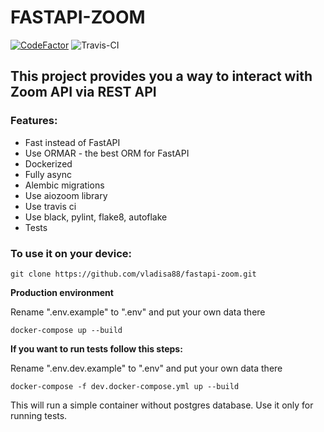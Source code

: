 # FASTAPI-ZOOM

[![CodeFactor](https://www.codefactor.io/repository/github/vladisa88/fastapi-zoom/badge/master)](https://www.codefactor.io/repository/github/vladisa88/fastapi-zoom/overview/master)  ![Travis-CI](https://travis-ci.com/vladisa88/fastapi-zoom.svg?branch=master)

## This project provides you a way to interact with Zoom API via REST API

### Features:
* Fast instead of FastAPI
* Use ORMAR - the best ORM for FastAPI
* Dockerized
* Fully async
* Alembic migrations
* Use aiozoom library
* Use travis ci
* Use black, pylint, flake8, autoflake
* Tests

### To use it on your device:
```git clone https://github.com/vladisa88/fastapi-zoom.git```

**Production environment**

Rename ".env.example" to ".env" and put your own data there

```docker-compose up --build```

**If you want to run tests follow this steps:**

Rename ".env.dev.example" to ".env" and put your own data there

```docker-compose -f dev.docker-compose.yml up --build```

This will run a simple container without postgres database.
Use it only for running tests.